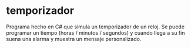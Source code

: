 # temporizador

Programa hecho en C# que simula un temporizador de un reloj. Se puede programar un tiempo (horas / minutos / segundos) y cuando llega a su fin suena una alarma y muestra un mensaje personalizado.
